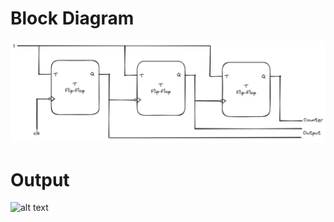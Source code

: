 # Block Diagram
<img src="UpC_t_ff.png" alt="alt text" title="image Title" />

# Output
<img src="upcounter.jpg" alt="alt text" title="image Title" />

